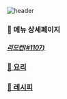 ![header](https://capsule-render.vercel.app/api?type=waving&color=timeAuto&height=300&section=header&text=🥗오늘의%20메뉴🥘&fontSize=70&animation=fadeIn&fontAlignY=38&desc=리모컨&descAlignY=58&descAlign=50&descSize=30)

### 📑 메뉴 상세페이지

##### [리모컨(#1107)](https://boj.kr/1107)

### [🍱 요리](./dish)

### [📖 레시피](./recipe)
